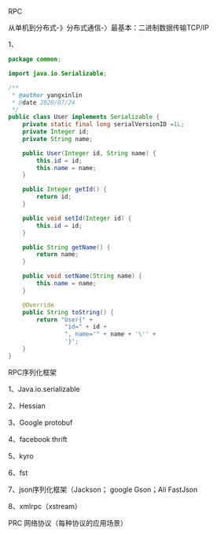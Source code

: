 

RPC

从单机到分布式-》分布式通信-〉最基本：二进制数据传输TCP/IP



1、

```java
package common;

import java.io.Serializable;

/**
 * @author yangxinlin
 * @date 2020/07/24
 */
public class User implements Serializable {
    private static final long serialVersionID =1L;
    private Integer id;
    private String name;

    public User(Integer id, String name) {
        this.id = id;
        this.name = name;
    }

    public Integer getId() {
        return id;
    }

    public void setId(Integer id) {
        this.id = id;
    }

    public String getName() {
        return name;
    }

    public void setName(String name) {
        this.name = name;
    }

    @Override
    public String toString() {
        return "User{" +
                "id=" + id +
                ", name='" + name + '\'' +
                '}';
    }
}
```



RPC序列化框架

1、Java.io.serializable

2、Hessian

3、Google protobuf

4、facebook thrift

5、kyro

6、fst

7、json序列化框架（Jackson； google Gson；Ali FastJson

8、xmlrpc（xstream）

PRC 网络协议（每种协议的应用场景）

